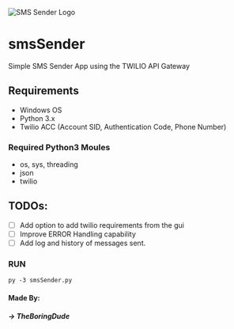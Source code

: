 ![SMS Sender Logo](/app.jpg)
# smsSender
Simple SMS Sender App using the TWILIO API Gateway

## Requirements
- Windows OS
- Python 3.x
- Twilio ACC (Account SID, Authentication Code, Phone Number)
### Required Python3 Moules
- os, sys, threading
- json
- twilio

## TODOs:
- [ ] Add option to add twilio requirements from the gui 
- [ ] Improve ERROR Handling capability
- [ ] Add log and history of messages sent.

### RUN
```
py -3 smsSender.py
```

#### Made By:
##### -> TheBoringDude
